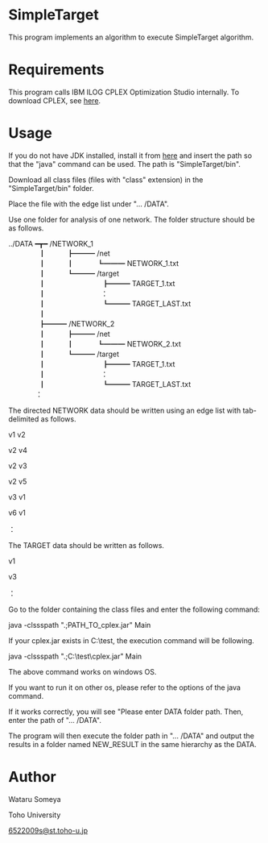 # SimpleTarget

This program implements an algorithm to execute SimpleTarget algorithm.

# Requirements

This program calls IBM ILOG CPLEX Optimization Studio internally.
To download CPLEX, see [here](https://www.ibm.com/id-en/products/ilog-cplex-optimization-studio).

# Usage

If you do not have JDK installed, install it from
[here](https://www.oracle.com/java/technologies/downloads/#jdk19-windows) and insert the path
so that the &quot;java&quot; command can be used. The path is &quot;SimpleTarget/bin&quot;.

Download all class files (files with &quot;class&quot; extension) in the &quot;SimpleTarget/bin&quot; folder.

Place the file with the edge list under &quot;... /DATA&quot;.

Use one folder for analysis of one network.
The folder structure should be as follows.


../DATA ━┳━ /NETWORK_1  
　　　　 ┃　　　┣━━━ /net  
　　　　 ┃　　　┃　　　 ┗━━━ NETWORK_1.txt  
　　　　 ┃　　　┗━━━ /target  
　　　　 ┃　　　　　　　　┣━━━ TARGET_1.txt  
　　　　 ┃　　　 　　 　　 ：  
　　　　 ┃　　　　　　　　┗━━━ TARGET_LAST.txt  
　　　　 ┃  
　　　　 ┣━━━ /NETWORK_2  
　　　　 ┃　　　┣━━━ /net  
　　　　 ┃　　　┃　　　 ┗━━━ NETWORK_2.txt  
　　　　 ┃　　　┗━━━ /target  
　　　　 ┃　　　　　　　　┣━━━ TARGET_1.txt  
　　　　 ┃　　　 　　　 　 ：  
　　　　 ┃　　　　　　　　┗━━━ TARGET_LAST.txt  
　 　 　 ：  


The directed NETWORK data should be written using an edge list with tab-delimited as follows.

v1 v2

v2 v4

v2 v3

v2 v5

v3 v1

v6 v1

：


The TARGET data should be written as follows.

v1

v3

：


Go to the folder containing the class files and enter the following command:

java -clssspath ".;PATH_TO_cplex.jar" Main


If your cplex.jar exists in C:\test, the execution command will be following.

java -clssspath ".;C:\test\cplex.jar" Main


The above command works on windows OS.

If you want to run it on other os, please refer to the options of the java command.


If it works correctly, you will see &quot;Please enter DATA folder path. Then, enter the path of &quot;...
/DATA&quot;.

The program will then execute the folder path in &quot;... /DATA&quot; and output the results in a folder
named NEW_RESULT in the same hierarchy as the DATA.

# Author
Wataru Someya

Toho University

6522009s@st.toho-u.jp
